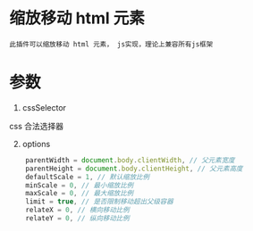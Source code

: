 # 缩放移动 html 元素

`此插件可以缩放移动 html 元素， js实现，理论上兼容所有js框架`

# 参数

1. cssSelector

css 合法选择器

2. options

```javascript
    parentWidth = document.body.clientWidth, // 父元素宽度
    parentHeight = document.body.clientHeight, // 父元素高度
    defaultScale = 1, // 默认缩放比例
    minScale = 0, // 最小缩放比例
    maxScale = 0, // 最大缩放比例
    limit = true, // 是否限制移动超出父级容器
    relateX = 0, // 横向移动比例
    relateY = 0, // 纵向移动比例
```
